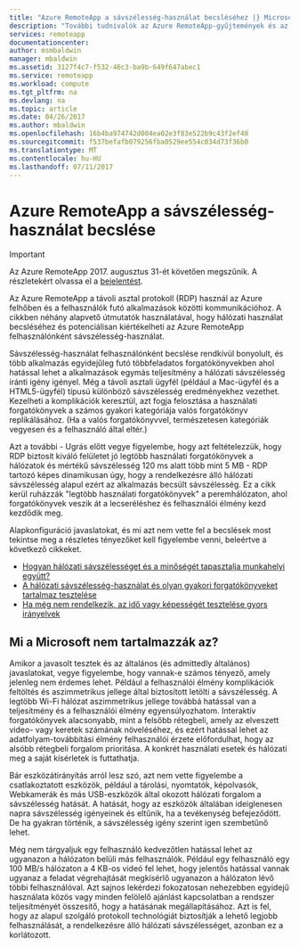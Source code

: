 ```yaml
---
title: "Azure RemoteApp a sávszélesség-használat becsléséhez |} Microsoft Docs"
description: "További tudnivalók az Azure RemoteApp-gyűjtemények és az alkalmazások számára a hálózati sávszélesség-követelményekkel."
services: remoteapp
documentationcenter: 
author: msmbaldwin
manager: mbaldwin
ms.assetid: 3127f4c7-f532-46c3-ba9b-649f647abec1
ms.service: remoteapp
ms.workload: compute
ms.tgt_pltfrm: na
ms.devlang: na
ms.topic: article
ms.date: 04/26/2017
ms.author: mbaldwin
ms.openlocfilehash: 16b4ba974742d004ea02e3f83e522b9c43f2ef40
ms.sourcegitcommit: f537befafb079256fba0529ee554c034d73f36b0
ms.translationtype: MT
ms.contentlocale: hu-HU
ms.lasthandoff: 07/11/2017
---
```

# <a name="estimate-azure-remoteapp-network-bandwidth-usage"></a>Azure RemoteApp a sávszélesség-használat becslése
> [!IMPORTANT]
> Az Azure RemoteApp 2017. augusztus 31-ét követően megszűnik. A részletekért olvassa el a [bejelentést](https://go.microsoft.com/fwlink/?linkid=821148).
> 
> 

Az Azure RemoteApp a távoli asztal protokoll (RDP) használ az Azure felhőben és a felhasználók futó alkalmazások közötti kommunikációhoz. A cikkben néhány alapvető útmutatók használatával, hogy hálózati használat becsléséhez és potenciálisan kiértékelheti az Azure RemoteApp felhasználónként sávszélesség-használat.

Sávszélesség-használat felhasználónként becslése rendkívül bonyolult, és több alkalmazás egyidejűleg futó többfeladatos forgatókönyvekben ahol hatással lehet a alkalmazások egymás teljesítmény a hálózati sávszélesség iránti igény igényel. Még a távoli asztali ügyfél (például a Mac-ügyfél és a HTML5-ügyfél) típusú különböző sávszélesség eredményekhez vezethet. Kezelheti a komplikációk keresztül, azt fogja felosztása a használati forgatókönyvek a számos gyakori kategóriája valós forgatókönyv replikálásához. (Ha a valós forgatókönyvvel, természetesen kategóriák vegyesen és a felhasználó által eltér.)

Azt a további - Ugrás előtt vegye figyelembe, hogy azt feltételezzük, hogy RDP biztosít kiváló felületet jó legtöbb használati forgatókönyvek a hálózatok és mértékű sávszélesség 120 ms alatt több mint 5 MB - RDP tartozó képes dinamikusan úgy, hogy a rendelkezésre álló hálózati sávszélesség alapul ezért az alkalmazás becsült sávszélesség. Ez a cikk kerül ruházzák "legtöbb használati forgatókönyvek" a peremhálózaton, ahol forgatókönyvek veszik át a lecseréléshez és felhasználói élmény kezd kezdődik meg.

Alapkonfiguráció javaslatokat, és mi azt nem vette fel a becslések most tekintse meg a részletes tényezőket kell figyelembe venni, beleértve a következő cikkeket.

* [Hogyan hálózati sávszélességet és a minőségét tapasztalja munkahelyi együtt?](remoteapp-bandwidthexperience.md)
* [A hálózati sávszélesség-használat és olyan gyakori forgatókönyveket tartalmaz tesztelése](remoteapp-bandwidthtests.md)
* [Ha még nem rendelkezik, az idő vagy képességét tesztelése gyors irányelvek](remoteapp-bandwidthguidelines.md)

## <a name="what-are-we-not-including"></a>Mi a Microsoft nem tartalmazzák az?
Amikor a javasolt tesztek és az általános (és admittedly általános) javaslatokat, vegye figyelembe, hogy vannak-e számos tényező, amely jelenleg nem érdemes lehet. Például a felhasználói élmény komplikációk feltöltés és aszimmetrikus jellege által biztosított letölti a sávszélesség. A legtöbb Wi-Fi hálózat aszimmetrikus jellege továbbá hatással van a teljesítmény és a felhasználói élmény egyensúlyozhatom. Interaktív forgatókönyvek alacsonyabb, mint a felsőbb rétegbeli, amely az elveszett video- vagy keretek számának növeléséhez, és ezért hatással lehet az adatfolyam-továbbítási élmény felhasználói érzete előfordulhat, hogy az alsóbb rétegbeli forgalom prioritása. A konkrét használati esetek és hálózati meg a saját kísérletek is futtathatja.

Bár eszközátirányítás arról lesz szó, azt nem vette figyelembe a csatlakoztatott eszközök, például a tárolási, nyomtatók, képolvasók, Webkamerák és más USB-eszközök által okozott hálózati forgalom a sávszélesség hatását. A hatását, hogy az eszközök általában ideiglenesen napra sávszélesség igényeinek és eltűnik, ha a tevékenység befejeződött. De ha gyakran történik, a sávszélesség igény szerint igen szembetűnő lehet.

Még nem tárgyaljuk egy felhasználó kedvezőtlen hatással lehet az ugyanazon a hálózaton belüli más felhasználók. Például egy felhasználó egy 100 MB/s hálózaton a 4 KB-os videó fel lehet, hogy jelentős hatással vannak ugyanaz a feladat végrehajtását megkísérlő ugyanazon a hálózaton lévő többi felhasználóval. Azt sajnos lekérdezi fokozatosan nehezebben egyidejű használata közös vagy minden felölelő ajánlást kapcsolatban a rendszer teljesítményét összesítő, hogy a hatásának megállapításához. Azt is fel, hogy az alapul szolgáló protokoll technológiát biztosítják a lehető legjobb felhasználását, a rendelkezésre álló hálózati sávszélességet, azonban ez a korlátozott.


